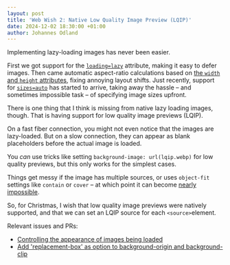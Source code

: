 ```yaml
---
layout: post
title: 'Web Wish 2: Native Low Quality Image Preview (LQIP)'
date: 2024-12-02 18:30:00 +01:00
author: Johannes Odland
---
```


Implementing lazy-loading images has never been easier.

First we got support for the [`loading=lazy`][loading-lazy] attribute, making it easy to defer images.
Then came automatic aspect-ratio calculations based on [the `width` and `height` attributes][intrinsic-aspect-ratio],
fixing annoying layout shifts.
Just recently, support for [`sizes=auto`][sizes-auto] has started to arrive, 
taking away the hassle – and sometimes impossible task – of specifying image sizes upfront.

There is one thing that I think is missing from native lazy loading images, though.
That is having support for low quality image previews (LQIP).

On a fast fiber connection, you might not even notice that the images are lazy-loaded.
But on a slow connection, they can appear as blank placeholders before the actual image is loaded.

You _can_ use tricks like setting `background-image: url(lqip.webp)` for low quality previews,
but this only works for the simplest cases.

Things get messy if the image has multiple sources, or uses `object-fit` settings like `contain` or `cover` – 
at which point it can become [nearly impossible][replacement-box].

So, for Christmas, I wish that low quality image previews were natively supported,
and that we can set an LQIP source for each `<source>`element.

Relevant issues and PRs:

- [Controlling the appearance of images being loaded][appearance-while-loading]
- [Add 'replacement-box' as option to background-origin and background-clip][replacement-box]

[loading-lazy]: https://github.com/whatwg/html/issues/2806
[intrinsic-aspect-ratio]: https://github.com/WICG/intrinsicsize-attribute/issues/16#issuecomment-503245998
[sizes-auto]: https://github.com/whatwg/html/issues/4654
[replacement-box]: https://github.com/w3c/csswg-drafts/issues/8243
[appearance-while-loading]: https://github.com/whatwg/html/issues/3631
